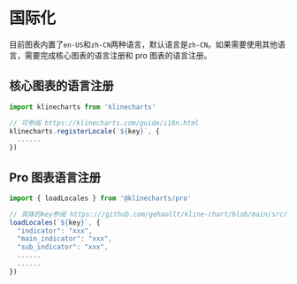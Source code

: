 # 国际化

目前图表内置了`en-US`和`zh-CN`两种语言，默认语言是`zh-CN`。如果需要使用其他语言，需要完成核心图表的语言注册和 pro 图表的语言注册。

## 核心图表的语言注册

```typescript
import klinecharts from 'klinecharts'

// 可参阅 https://klinecharts.com/guide/i18n.html
klinecharts.registerLocale(`${key}`, {
  ......
})
```

## Pro 图表语言注册

```typescript
import { loadLocales } from '@klinecharts/pro'

// 具体的key参阅 https:///github.com/gehaollt/kline-chart/blob/main/src/i18n/zh-CN.json
loadLocales(`${key}`, {
  "indicator": "xxx",
  "main_indicator": "xxx",
  "sub_indicator": "xxx",
  ......
  ......
})
```
